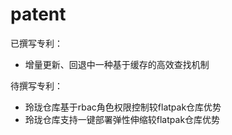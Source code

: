 # patent

已撰写专利：

- 增量更新、回退中一种基于缓存的高效查找机制

待撰写专利：

- 玲珑仓库基于rbac角色权限控制较flatpak仓库优势
- 玲珑仓库支持一键部署弹性伸缩较flatpak仓库优势